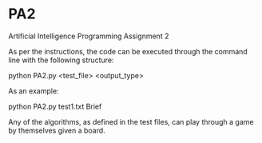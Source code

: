 # PA2
Artificial Intelligence Programming Assignment 2

As per the instructions, the code can be executed through the command line with the following structure:

python PA2.py <test_file> <output_type>

As an example:

python PA2.py test1.txt Brief

Any of the algorithms, as defined in the test files, can play through a game by themselves given a board.
